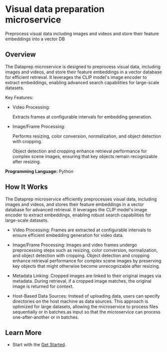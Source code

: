 # Visual data preparation microservice

Preprocess visual data including images and videos and store their feature embeddings into a vector DB

## Overview
The Dataprep microservice is designed to preprocess visual data, including images and videos, and store their feature embeddings in a vector database for efficient retrieval. It leverages the CLIP model's image encoder to extract embeddings, enabling advanced search capabilities for large-scale datasets.

Key Features:

-    Video Processing:

        Extracts frames at configurable intervals for embedding generation.
    
-    Image/Frame Processing:

        Performs resizing, color conversion, normalization, and object detection with cropping.

        Object detection and cropping enhance retrieval performance for complex scene images, ensuring that key objects remain recognizable after resizing.

**Programming Language:** Python


## How It Works

The Dataprep microservice efficiently preprocesses visual data, including images and videos, and stores their feature embeddings in a vector database for advanced retrieval. It leverages the CLIP model's image encoder to extract embeddings, enabling robust search capabilities for large-scale datasets.

-    Video Processing:
        Frames are extracted at configurable intervals to ensure efficient embedding generation for video data.

-    Image/Frame Processing:
        Images and video frames undergo preprocessing steps such as resizing, color conversion, normalization, and object detection with cropping.
        Object detection and cropping enhance retrieval performance for complex scene images by preserving key objects that might otherwise become unrecognizable after resizing.

-    Metadata Linking:
        Cropped images are linked to their original images via metadata. During retrieval, if a cropped image matches, the original image is returned for context.


-    Host-Based Data Sources:
        Instead of uploading data, users can specify directories on the host machine as data sources. This approach is optimized for large datasets, allowing the microservice to process files sequentially or in batches.as input so that the microservice can process one-after-another or in batches.  


## Learn More
-    Start with the [Get Started](./get-started.md).